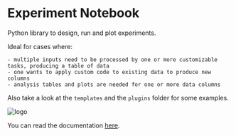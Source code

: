 # Experiment Notebook
Python library to design, run and plot experiments.

Ideal for cases where:

	- multiple inputs need to be processed by one or more customizable tasks, producing a table of data
	- one wants to apply custom code to existing data to produce new columns
	- analysis tables and plots are needed for one or more data columns

Also take a look at the `templates` and the `plugins` folder for some examples.

![logo](https://miguelinux314.github.io/experiment-notebook/_static/enb_logo_small.png)

You can read the documentation [here](https://miguelinux314.github.io/experiment-notebook).
